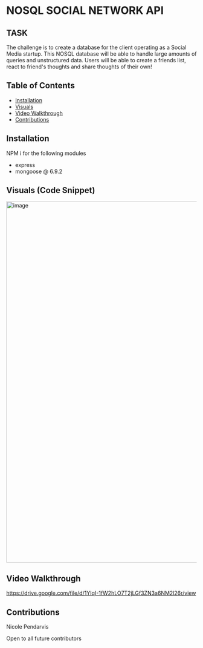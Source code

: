 # NOSQL SOCIAL NETWORK API

## TASK

The challenge is to create a database for the client operating as a Social Media startup. This NOSQL database will be able to handle large amounts of queries and unstructured data. Users will be able to create a friends list, react to friend's thoughts and share thoughts of their own!

## Table of Contents

- [Installation](#Installation)
- [Visuals](#Visuals)
- [Video Walkthrough](#video-walkthrough)
- [Contributions](#contributions)

## Installation

NPM i for the following modules

- express
- mongoose @ 6.9.2

## Visuals (Code Snippet)
<img width="955" alt="image" src="https://user-images.githubusercontent.com/118090944/231958274-ff3bbdf6-ae58-426b-bc10-205ac8b71cb7.png">

## Video Walkthrough

https://drive.google.com/file/d/1YIqI-1fW2hLO7T2jLGf3ZN3a6NM2l26r/view

## Contributions

Nicole Pendarvis

Open to all future contributors
